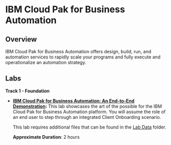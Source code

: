 # IBM Cloud Pak for Business Automation

## Overview

IBM Cloud Pak for Business Automation offers design, build, run, and automation services to rapidly scale your programs and fully execute and operationalize an automation strategy.

## Labs

**Track 1 - Foundation**

- **<a href="Lab%20Guide%20-%20End-to-End%20Scenario.pdf" target="_blank">IBM Cloud Pak for Business Automation: An End-to-End Demonstration</a>:** This lab showcases the art of the possible for the IBM Cloud Pak for Business Automation platform. You will assume the role of an end user to step through an integrated Client Onboarding scenario. 

    This lab requires additional files that can be found in the <a href="https://github.com/IBM/cp4ba-labs/tree/main/24.0.0/IBM%20Cloud%20Pak%20for%20Business%20Automation%20(End-to-End)/Lab%20Data" target="_blank">Lab Data</a> folder.

    **Approximate Duration**: 2 hours